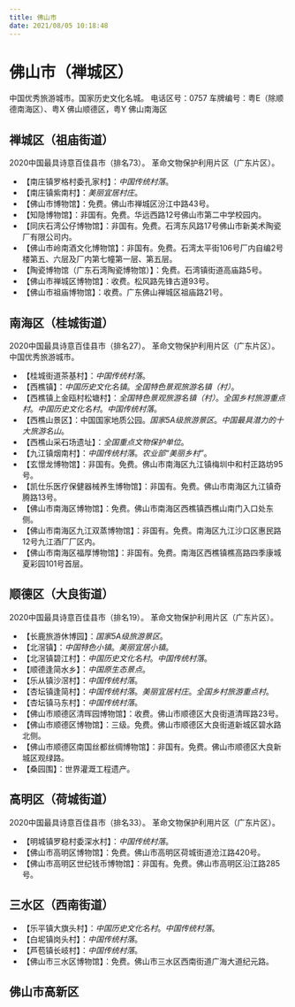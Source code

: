 ```yaml
---
title: 佛山市
date: 2021/08/05 10:18:48
---
```


# 佛山市（禅城区）
中国优秀旅游城市。国家历史文化名城。
电话区号：0757
车牌编号：粤E（除顺德南海区）、粤X 佛山顺德区，粤Y 佛山南海区
## 禅城区（祖庙街道）
2020中国最具诗意百佳县市（排名73）。
革命文物保护利用片区（广东片区）。
* 【南庄镇罗格村委孔家村】：*中国传统村落*。
* 【南庄镇紫南村】：*美丽宜居村庄*。
* 【佛山市博物馆】：免费。佛山市禅城区汾江中路43号。
* 【知隐博物馆】：非国有。免费。华远西路12号佛山市第二中学校园内。
* 【同庆石湾公仔博物馆】：非国有。免费。石湾东风路17号佛山市新美术陶瓷厂有限公司内。
* 【佛山市岭南酒文化博物馆】：非国有。免费。石湾太平街106号厂内自编2号楼第五、六层及厂内第七幢第一层、第五层。
* 【陶瓷博物馆（广东石湾陶瓷博物馆）】：免费。石湾镇街道高庙路5号。
* 【佛山市禅城区博物馆】：收费。松风路先锋古道93号。
* 【佛山市祖庙博物馆】：收费。广东佛山禅城区祖庙路21号。
## 南海区（桂城街道）
2020中国最具诗意百佳县市（排名27）。
革命文物保护利用片区（广东片区）。
中国优秀旅游城市。
* 【桂城街道茶基村】：*中国传统村落*。
* 【西樵镇】：*中国历史文化名镇*。*全国特色景观旅游名镇（村）*。
* 【西樵镇上金瓯村松塘村】：*全国特色景观旅游名镇（村）*。*全国乡村旅游重点村*。*中国历史文化名村*。*中国传统村落*。
* 【西樵山景区】：中国国家地质公园。*国家5A级旅游景区*。*中国最具潜力的十大旅游名山*。
* 【西樵山采石场遗址】：*全国重点文物保护单位*。
* 【九江镇烟南村】：*中国传统村落*。*农业部“美丽乡村”*。
* 【玄憬龙博物馆】：非国有。免费。佛山市南海区九江镇梅圳中和村正路坊95号。
* 【凯仕乐医疗保健器械养生博物馆】：非国有。免费。佛山市南海区九江镇奇腾路13号。
* 【佛山市南海区博物馆】：免费。佛山市南海区西樵镇西樵山南门入口处东侧。
* 【佛山市南海区九江双蒸博物馆】：非国有。免费。南海区九江沙口区惠民路12号九江酒厂厂区内。
* 【佛山市南海区福厚博物馆】：非国有。免费。南海区西樵镇樵高路四季康城夏彩园101号首层。
## 顺德区（大良街道）
2020中国最具诗意百佳县市（排名19）。
革命文物保护利用片区（广东片区）。
* 【长鹿旅游休博园】：*国家5A级旅游景区*。
* 【北滘镇】：*中国特色小镇*。*美丽宜居小镇*。
* 【北滘镇碧江村】：*中国历史文化名村*。*中国传统村落*。
* 【顺德逢简水乡】：*中国原生态景点*。
* 【乐从镇沙滘村】：*中国传统村落*。
* 【杏坛镇逢简村】：*中国传统村落*。*美丽宜居村庄*。*全国乡村旅游重点村*。
* 【杏坛镇马东村】：*中国传统村落*。
* 【佛山市顺德区清晖园博物馆】：收费。佛山市顺德区大良街道清晖路23号。
* 【佛山市顺德区博物馆】：三级。免费。佛山市顺德区大良街道新城区碧水路北侧。
* 【佛山市顺德区南国丝都丝绸博物馆】：非国有。免费。佛山市顺德区大良新城区观绿路。
* 【桑园围】：世界灌溉工程遗产。
## 高明区（荷城街道）
2020中国最具诗意百佳县市（排名33）。
革命文物保护利用片区（广东片区）。
* 【明城镇罗稳村委深水村】：*中国传统村落*。
* 【佛山市高明区博物馆】：免费。佛山市高明区荷城街道沧江路420号。
* 【佛山市高明区世纪钱币博物馆】：非国有。免费。佛山市高明区沿江路285号。
## 三水区（西南街道）
* 【乐平镇大旗头村】：*中国历史文化名村*。*中国传统村落*。
* 【白坭镇岗头村】：*中国传统村落*。
* 【芦苞镇长岐村】：*中国传统村落*。
* 【佛山市三水区博物馆】：免费。佛山市三水区西南街道广海大道纪元路。
## 佛山市高新区
